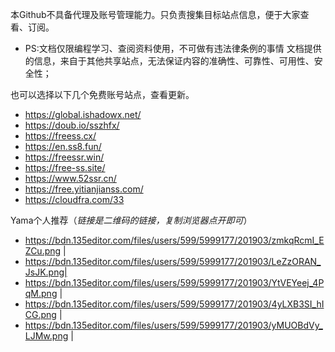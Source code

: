 本Github不具备代理及账号管理能力。只负责搜集目标站点信息，便于大家查看、订阅。

- PS:文档仅限编程学习、查阅资料使用，不可做有违法律条例的事情
文档提供的信息，来自于其他共享站点，无法保证内容的准确性、可靠性、可用性、安全性；



也可以选择以下几个免费账号站点，查看更新。
- https://global.ishadowx.net/	
- https://doub.io/sszhfx/
- https://freess.cx/	
- https://en.ss8.fun/	
- https://freessr.win/	
- https://free-ss.site/
- https://www.52ssr.cn/
- https://free.yitianjianss.com/	
- https://cloudfra.com/33

Yama个人推荐（*链接是二维码的链接，复制浏览器点开即可*）
- https://bdn.135editor.com/files/users/599/5999177/201903/zmkqRcmI_EZCu.png |
- https://bdn.135editor.com/files/users/599/5999177/201903/LeZzORAN_JsJK.png| 
- https://bdn.135editor.com/files/users/599/5999177/201903/YtVEYeej_4PqM.png | 
- https://bdn.135editor.com/files/users/599/5999177/201903/4yLXB3SI_hICG.png |  
- https://bdn.135editor.com/files/users/599/5999177/201903/yMUOBdVy_LJMw.png | 

 
